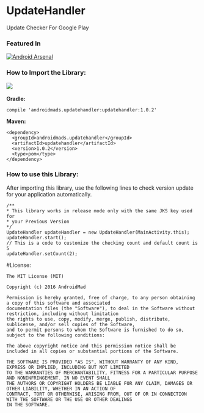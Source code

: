 # UpdateHandler
Update Checker For Google Play

### Featured In
[![Android Arsenal](https://img.shields.io/badge/Android%20Arsenal-UpdateHandler-green.svg?style=true)](https://android-arsenal.com/details/1/3777)

### How to Import the Library:
<a href="https://bintray.com/androidmads/maven/androidmads.updatehandler/_latestVersion">
<img src="https://api.bintray.com/packages/androidmads/maven/androidmads.updatehandler/images/download.svg" /></a>
<img href="https://img.shields.io/badge/Android%20Arsenal-UpdateHandler-green.svg"/>

<b>Gradle:</b>
```
compile 'androidmads.updatehandler:updatehandler:1.0.2'
```

<b>Maven:</b>
```
<dependency>
  <groupId>androidmads.updatehandler</groupId>
  <artifactId>updatehandler</artifactId>
  <version>1.0.2</version>
  <type>pom</type>
</dependency>
```
### How to use this Library:

After importing this library, use the following lines to check version update for your application automatically.
```
/** 
* This library works in release mode only with the same JKS key used for 
* your Previous Version
*/
UpdateHandler updateHandler = new UpdateHandler(MainActivity.this);
updateHandler.start();
// This is a code to customize the checking count and default count is 5
updateHandler.setCount(2);
```
#License:
<pre><code>The MIT License (MIT)

Copyright (c) 2016 AndroidMad

Permission is hereby granted, free of charge, to any person obtaining a copy of this software and associated 
documentation files (the "Software"), to deal in the Software without restriction, including without limitation 
the rights to use, copy, modify, merge, publish, distribute, sublicense, and/or sell copies of the Software, 
and to permit persons to whom the Software is furnished to do so, subject to the following conditions:

The above copyright notice and this permission notice shall be included in all copies or substantial portions of the Software.

THE SOFTWARE IS PROVIDED "AS IS", WITHOUT WARRANTY OF ANY KIND, EXPRESS OR IMPLIED, INCLUDING BUT NOT LIMITED 
TO THE WARRANTIES OF MERCHANTABILITY, FITNESS FOR A PARTICULAR PURPOSE AND NONINFRINGEMENT. IN NO EVENT SHALL 
THE AUTHORS OR COPYRIGHT HOLDERS BE LIABLE FOR ANY CLAIM, DAMAGES OR OTHER LIABILITY, WHETHER IN AN ACTION OF 
CONTRACT, TORT OR OTHERWISE, ARISING FROM, OUT OF OR IN CONNECTION WITH THE SOFTWARE OR THE USE OR OTHER DEALINGS 
IN THE SOFTWARE.</code></pre>
